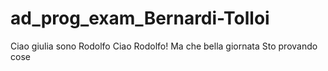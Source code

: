 # ad_prog_exam_Bernardi-Tolloi
Ciao giulia sono Rodolfo
Ciao Rodolfo!
Ma che bella giornata
Sto provando cose
